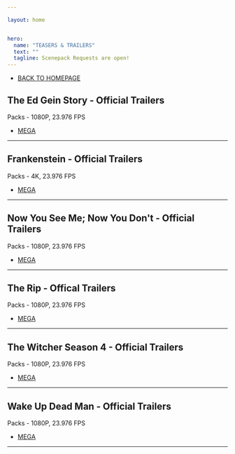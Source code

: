 ```yaml
---

layout: home


hero:
  name: "TEASERS & TRAILERS"
  text: ""
  tagline: Scenepack Requests are open!
---
```


- [BACK TO HOMEPAGE](/index)


## The Ed Gein Story - Official Trailers
Packs - 1080P, 23.976 FPS

- [MEGA](https://mega.nz/folder/VXg12DhQ#s_12dE1nw8t-lRz6VnSWmg)
---

## Frankenstein - Official Trailers
Packs - 4K, 23.976 FPS

- [MEGA](https://mega.nz/folder/ZTJAjb4D#tEjOlT9SYRrsVr1TCLr0uw)
---

## Now You See Me; Now You Don't - Official Trailers
Packs - 1080P, 23.976 FPS

- [MEGA](https://mega.nz/folder/5CJGCJaI#PoqBxDGJq0MZiJ1hr7sXDQ)
---

## The Rip - Offical Trailers
Packs - 1080P, 23.976 FPS

- [MEGA](https://mega.nz/folder/JDBBSKYK#fjgmP438TKgqGfVkjcg80A)
---

## The Witcher Season 4 - Official Trailers
Packs - 1080P, 23.976 FPS

- [MEGA](https://mega.nz/folder/ASQB0IrI#tUo3TbzODdTSVZimpltz1w)
---

## Wake Up Dead Man - Official Trailers
Packs - 1080P, 23.976 FPS

- [MEGA](https://mega.nz/folder/RLY0mYAB#FA-mS4oUHZlYKf4iauO1-Q)
---
